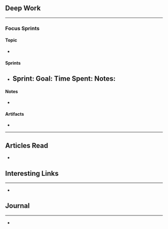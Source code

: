 ## Deep Work
___
### Focus Sprints
#### Topic
- 
#### Sprints
- Sprint: 
	Goal: 
	Time Spent: 
	Notes: 
	- 
#### Notes
- 
#### Artifacts
- 
___
## Articles Read
- 

## Interesting Links
___ 
- 

## Journal
___
- 